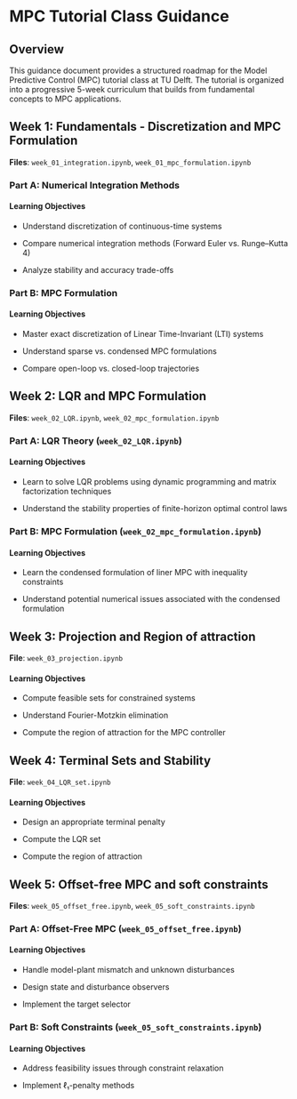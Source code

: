 # MPC Tutorial Class Guidance

## Overview

This guidance document provides a structured roadmap for the Model Predictive Control (MPC) tutorial class at TU Delft. The tutorial is organized into a progressive 5-week curriculum that builds from fundamental concepts to MPC applications.

## Week 1: Fundamentals - Discretization and MPC Formulation
**Files**: `week_01_integration.ipynb`, `week_01_mpc_formulation.ipynb`

### Part A: Numerical Integration Methods

#### Learning Objectives
- Understand discretization of continuous-time systems

- Compare numerical integration methods (Forward Euler vs. Runge–Kutta 4)

- Analyze stability and accuracy trade-offs

### Part B: MPC Formulation

#### Learning Objectives
- Master exact discretization of Linear Time-Invariant (LTI) systems

- Understand sparse vs. condensed MPC formulations

- Compare open-loop vs. closed-loop trajectories


## Week 2: LQR and MPC Formulation
**Files**: `week_02_LQR.ipynb`, `week_02_mpc_formulation.ipynb`

### Part A: LQR Theory (`week_02_LQR.ipynb`)

#### Learning Objectives
- Learn to solve LQR problems using dynamic programming and matrix factorization techniques

- Understand the stability properties of finite-horizon optimal control laws

### Part B: MPC Formulation (`week_02_mpc_formulation.ipynb`)

#### Learning Objectives
- Learn the condensed formulation of liner MPC with inequality constraints

- Understand potential numerical issues associated with the condensed formulation

## Week 3: Projection and Region of attraction
**File**: `week_03_projection.ipynb`

#### Learning Objectives
- Compute feasible sets for constrained systems

- Understand Fourier-Motzkin elimination

- Compute the region of attraction for the MPC controller

## Week 4: Terminal Sets and Stability
**File**: `week_04_LQR_set.ipynb`

#### Learning Objectives
- Design an appropriate terminal penalty

- Compute the LQR set

- Compute the region of attraction

## Week 5: Offset-free MPC and soft constraints
**Files**: `week_05_offset_free.ipynb`, `week_05_soft_constraints.ipynb`

### Part A: Offset-Free MPC (`week_05_offset_free.ipynb`)

#### Learning Objectives
- Handle model-plant mismatch and unknown disturbances

- Design state and disturbance observers

- Implement the target selector

### Part B: Soft Constraints (`week_05_soft_constraints.ipynb`)

#### Learning Objectives
- Address feasibility issues through constraint relaxation

- Implement ℓ₁-penalty methods
